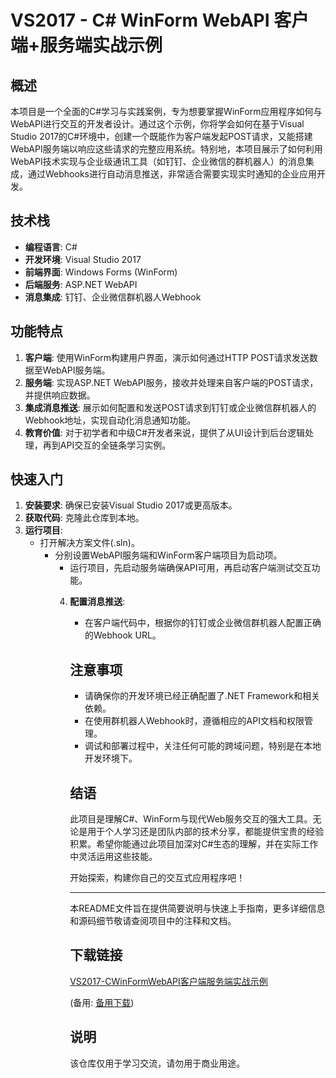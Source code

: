 # VS2017 - C# WinForm WebAPI 客户端+服务端实战示例

## 概述

本项目是一个全面的C#学习与实践案例，专为想要掌握WinForm应用程序如何与WebAPI进行交互的开发者设计。通过这个示例，你将学会如何在基于Visual Studio 2017的C#环境中，创建一个既能作为客户端发起POST请求，又能搭建WebAPI服务端以响应这些请求的完整应用系统。特别地，本项目展示了如何利用WebAPI技术实现与企业级通讯工具（如钉钉、企业微信的群机器人）的消息集成，通过Webhooks进行自动消息推送，非常适合需要实现实时通知的企业应用开发。

## 技术栈

- **编程语言**: C#
- **开发环境**: Visual Studio 2017
- **前端界面**: Windows Forms (WinForm)
- **后端服务**: ASP.NET WebAPI
- **消息集成**: 钉钉、企业微信群机器人Webhook

## 功能特点

1. **客户端**: 使用WinForm构建用户界面，演示如何通过HTTP POST请求发送数据至WebAPI服务端。
2. **服务端**: 实现ASP.NET WebAPI服务，接收并处理来自客户端的POST请求，并提供响应数据。
3. **集成消息推送**: 展示如何配置和发送POST请求到钉钉或企业微信群机器人的Webhook地址，实现自动化消息通知功能。
4. **教育价值**: 对于初学者和中级C#开发者来说，提供了从UI设计到后台逻辑处理，再到API交互的全链条学习实例。

## 快速入门

1. **安装要求**: 确保已安装Visual Studio 2017或更高版本。
2. **获取代码**: 克隆此仓库到本地。
3. **运行项目**:
   - 打开解决方案文件(.sln)。
      - 分别设置WebAPI服务端和WinForm客户端项目为启动项。
         - 运行项目，先启动服务端确保API可用，再启动客户端测试交互功能。
         4. **配置消息推送**:
            - 在客户端代码中，根据你的钉钉或企业微信群机器人配置正确的Webhook URL。

            ## 注意事项

            - 请确保你的开发环境已经正确配置了.NET Framework和相关依赖。
            - 在使用群机器人Webhook时，遵循相应的API文档和权限管理。
            - 调试和部署过程中，关注任何可能的跨域问题，特别是在本地开发环境下。

            ## 结语

            此项目是理解C#、WinForm与现代Web服务交互的强大工具。无论是用于个人学习还是团队内部的技术分享，都能提供宝贵的经验积累。希望你能通过此项目加深对C#生态的理解，并在实际工作中灵活运用这些技能。

            开始探索，构建你自己的交互式应用程序吧！

            ---

            本README文件旨在提供简要说明与快速上手指南，更多详细信息和源码细节敬请查阅项目中的注释和文档。

            ## 下载链接
            [VS2017-CWinFormWebAPI客户端服务端实战示例](https://pan.quark.cn/s/0e4c187a6cc6) 

            (备用: [备用下载](https://pan.baidu.com/s/1gtlsH4run005xVQDznA9yg?pwd=1234))

            ## 说明

            该仓库仅用于学习交流，请勿用于商业用途。
